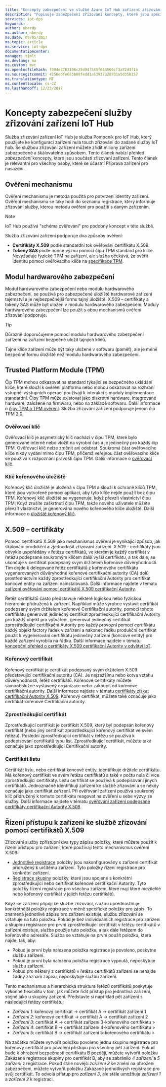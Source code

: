 ```yaml
---
title: "Koncepty zabezpečení ve službě Azure IoT Hub zařízení zřizování Service | Microsoft Docs"
description: "Popisuje zabezpečení zřizování koncepty, které jsou specifické pro zařízení s služby zřizování zařízení a služby IoT Hub"
services: iot-dps
keywords: 
author: nberdy
ms.author: nberdy
ms.date: 09/05/2017
ms.topic: article
ms.service: iot-dps
documentationcenter: 
manager: timlt
ms.devlang: na
ms.custom: mvc
ms.openlocfilehash: f004e4763106c25d94f585f644560cf3a72d3f1b
ms.sourcegitcommit: 4256ebfe683b08fedd1a63937328931a5d35b157
ms.translationtype: MT
ms.contentlocale: cs-CZ
ms.lasthandoff: 12/23/2017
---
```

# <a name="iot-hub-device-provisioning-service-security-concepts"></a>Koncepty zabezpečení služby zřizování zařízení IoT Hub 

Služba zřizování zařízení IoT Hub je služba Pomocník pro IoT Hub, který použijete ke konfiguraci zařízení nula touch zřizování do zadané služby IoT hub. Se službou zřizování zařízení můžete zřídit miliony zařízení zabezpečené a škálovatelné způsobem. Tento článek nabízí přehled *zabezpečení* koncepty, které jsou součástí zřizování zařízení. Tento článek je relevantní pro všechny osoby, které se účastní Příprava zařízení pro nasazení.

## <a name="attestation-mechanism"></a>Ověření mechanismu

Ověření mechanismu je metoda použitá pro potvrzení identity zařízení. Ověření mechanismu se taky hodí do seznamu registrace, který informuje zřizování služby, kterou metodu ověření pro použití s daným zařízením.

> [!NOTE]
> IoT Hub používá "schéma ověřování" pro podobný koncept v této službě.

Služba zřizování zařízení podporuje dva způsoby ověření:
* **Certifikáty X.509** podle standardní tok ověřování certifikátu X.509.
* **Tokeny SAS** podle nonce výzvu pomocí čipu TPM standard pro klíče. Nevyžaduje fyzické TPM na zařízení, ale služba očekává, že ověřit identitu pomocí ověřovacího klíče na [specifikace TPM](https://trustedcomputinggroup.org/work-groups/trusted-platform-module/).

## <a name="hardware-security-module"></a>Modul hardwarového zabezpečení

Modul hardwarového zabezpečení nebo modulu hardwarového zabezpečení, se používá pro zabezpečené úložiště hardwarové zařízení tajemství a je nejbezpečnější formu tajný úložiště. X.509 – certifikáty a tokeny SAS může být uložen v modulu hardwarového zabezpečení. Moduly hardwarového zabezpečení lze použít s obou mechanismů ověření zřizování podporuje.

> [!TIP]
> Důrazně doporučujeme pomocí modulu hardwarového zabezpečení zařízení na zařízení bezpečně uložit tajných klíčů.

Tajné klíče zařízení může být taky uložené v softwaru (paměť), ale je méně bezpečné formu úložiště než modulu hardwarového zabezpečení.

## <a name="trusted-platform-module-tpm"></a>Trusted Platform Module (TPM)

Čip TPM mohou odkazovat na standard týkající se bezpečného ukládání klíče, které slouží k ověření platformu nebo mohou odkazovat na rozhraní vstupně-výstupních operací používají k interakci s moduly implementace standardní. Čipy TPM může existovat jako diskrétní hardware, integrované hardware, založené na firmwaru, nebo na základě softwaru. Další informace o [čipy TPM a TPM ověření](/windows-server/identity/ad-ds/manage/component-updates/tpm-key-attestation). Služba zřizování zařízení podporuje jenom čip TPM 2.0.

### <a name="endorsement-key"></a>Ověřovací klíč

Ověřovací klíč je asymetrický klíč nachází v čipu TPM, které bylo generované interně nebo vložit na výrobní čas a je jedinečný pro každý čip TPM. Ověřovací klíč nelze změnit ani odebrat. Soukromá část ověřovacího klíče nikdy vydání mimo čipu TPM, přičemž veřejnou část ověřovacího klíče se používá k rozpoznání pravosti čipu TPM. Další informace o [ověřovací klíč](https://technet.microsoft.com/library/cc770443(v=ws.11).aspx).

### <a name="storage-root-key"></a>Klíč kořenového úložiště

Kořenový klíč úložiště je uložená v čipu TPM a slouží k ochraně klíčů TPM, které jsou vytvořené pomocí aplikací, aby tyto klíče nejde použít bez čipu TPM. Kořenový klíč úložiště se vygeneruje, když převzít vlastnictví čipu TPM; Když zrušíte zaškrtnutí čipu TPM, takže nového uživatele můžete převzít vlastnictví, je generována nového kořenového klíče úložiště. Další informace o [úložiště kořenový klíč](https://technet.microsoft.com/library/cc753560(v=ws.11).aspx).

## <a name="x509-certificates"></a>X.509 – certifikáty

Pomocí certifikátů X.509 jako mechanismus ověření je vynikající způsob, jak škálování produkční a zjednodušit zřizování zařízení. X.509 – certifikáty jsou obvykle uspořádány v řetězu certifikátů, ve kterém je každý certifikát v řetězu podepsané soukromým klíčem další vyšší certifikátu, a tak dále, se ukončuje v certifikát podepsaný svým držitelem kořenové důvěryhodnosti. Tím dojde k delegované řetěz certifikátů z kořenového certifikátu vygenerovaných důvěryhodné kořenové certifikační autority (CA) dolů prostřednictvím každý zprostředkující certifikační Autority pro certifikát koncové entity na zařízení nainstalovaná. Další informace najdete v tématu [zařízení ověřování pomocí certifikátů X.509 certifikační Autority](https://docs.microsoft.com/en-us/azure/iot-hub/iot-hub-x509ca-overview). 

Řetěz certifikátů často představuje některé logickou nebo fyzickou hierarchie přidružená k zařízení. Například může výrobce vystavit certifikát podepsaný svým držitelem kořenové Certifikační autority, pomocí tohoto certifikátu generovat jedinečný certifikát zprostředkující certifikační Autority pro každý objekt pro vytváření, generovat jedinečný certifikát zprostředkující certifikační Autority pro každý provozní pomocí certifikátu každý objekt factory řádek v zařízení a nakonec řádku produkční certifikát použít k vygenerování certifikátu jedinečný zařízení (koncové entity) pro každé zařízení vyrobila na řádku. Další informace najdete v tématu [koncepční přehled o certifikáty X.509 certifikační Autority v odvětví IoT](https://docs.microsoft.com/en-us/azure/iot-hub/iot-hub-x509ca-concept). 

### <a name="root-certificate"></a>Kořenový certifikát

Kořenový certifikát je certifikát podepsaný svým držitelem X.509 představující certifikační autoritu (CA). Je nejzažšímu nebo kotva vztahu důvěryhodnosti, řetěz certifikátů. Kořenové certifikáty můžete samoobslužné vystavený organizace nebo zakoupit od kořenové certifikační autority. Další informace najdete v tématu [certifikáty získat certifikační Autority X.509](https://docs.microsoft.com/en-us/azure/iot-hub/iot-hub-security-x509-get-started#get-x509-ca-certificates). Kořenový certifikát, můžete také označuje jako certifikát kořenové Certifikační autority.

### <a name="intermediate-certificate"></a>Zprostředkující certifikát

Zprostředkující certifikát je certifikát X.509, který byl podepsán kořenový certifikát (nebo jiný certifikát zprostředkující kořenový certifikát ve svém řetězu). Poslední zprostředkující certifikát v řetězu se používá k podepisování certifikátů typu list. Zprostředkující certifikát, můžete také označuje jako zprostředkující Certifikační autority.

### <a name="leaf-certificate"></a>Certifikát listu

Certifikát listu, nebo certifikát koncové entity, identifikuje držitele certifikátu. Má kořenový certifikát ve svém řetězu certifikátů a také v počtu nula či více zprostředkující certifikáty. Listu certifikát se používá k podepisování jiných certifikátů. Jednoznačně identifikují zařízení ke službě zřizování a se někdy označuje jako certifikát zařízení. Při ověřování zařízení používá soukromý klíč přidružený k tomuto certifikátu reagovat na ověření u sebe výzvy ze služby. Další informace najdete v tématu [ověřování zařízení podepsané certifikáty certifikační Autority X.509](https://docs.microsoft.com/en-us/azure/iot-hub/iot-hub-x509ca-overview#authenticating-devices-signed-with-x509-ca-certificates).

## <a name="controlling-device-access-to-the-provisioning-service-with-x509-certificates"></a>Řízení přístupu k zařízení ke službě zřizování pomocí certifikátů X.509

Zřizování služby zpřístupní dva typy zápisu položky, které můžete použít k řízení přístupu pro zařízení, které používají tento mechanismus ověření X.509:  

- [Jednotlivé registrace](./concepts-service.md#individual-enrollment) položky jsou nakonfigurovány s zařízení certifikát přidružený k určitému zařízení. Tyto položky řízení registrace pro konkrétní zařízení.
- [Registrace skupiny](./concepts-service.md#enrollment-group) položky, které jsou spojené s konkrétní zprostředkující nebo certifikát kořenové certifikační Autority. Tyto položky řízení registrace pro všechna zařízení, které mají které mezilehlé nebo kořenový certifikát v jejich řetězu certifikátů. 

Když se zařízení připojí ke službě zřizování, službu upřednostňuje konkrétnější položky registrace v méně specifické položky pro zápis. To znamená jednotlivé zápisu pro zařízení existuje, službu zřizování se vztahuje na tuto položku. Pokud je bez individuálních registrace pro zařízení a skupinu registrace pro první zprostředkující certifikát v řetězu certifikátů v zařízení existuje, služba použije tuto položku, a tak dále řetězem do kořenového adresáře. Služba se vztahuje na první použít položku, která najde, tak, aby:

- Pokud je první byla nalezena položka registrace je povoleno, poskytne službu zařízení.
- Pokud je první byla nalezena položka registrace vypnutá, neposkytuje službu zařízení.  
- Pokud pro některý z certifikátů v řetězu certifikátů zařízení se nenajde žádný záznam zápisu, neposkytuje službu zařízení. 

Tento mechanismus a hierarchická struktura řetězů certifikátů poskytuje výkonné flexibilitu v tom, jak můžete řídit přístup pro jednotlivá zařízení, stejně jako u skupiny zařízení. Představte si například pět zařízení s následující řetězy certifikátu: 

- *Zařízení 1*: kořenový certifikát -> certifikát A -> certifikát zařízení 1
- *Zařízení 2*: kořenový certifikát -> certifikát A -> certifikát zařízení 2
- *Zařízení 3*: certifikát A -> certifikát zařízení 3-kořenového certifikátu >
- *Zařízení 4*: certifikát B -> certifikát zařízení 4-kořenového certifikátu >
- *Zařízení 5*: certifikát B -> certifikát zařízení 5-kořenového certifikátu >

Na začátku můžete vytvořit položku povoleno jednu skupinu registrace pro kořenový certifikát pro povolení přístupu pro všechny pět zařízení. Pokud bude k ohrožení bezpečnosti certifikátu B později, můžete vytvořit položku Zakázané registrace skupiny pro certifikát B, aby se zabránilo *4 zařízení* a *5 zařízení* z registrace. Pokud stále novější *zařízení 3* se změní na ohrožení zabezpečení, můžete vytvořit položku Zakázané jednotlivých registrace pro svůj certifikát. To odvolá přístup pro *zařízení 3*, ale stále umožňuje *zařízení 1* a *zařízení 2* k registraci.